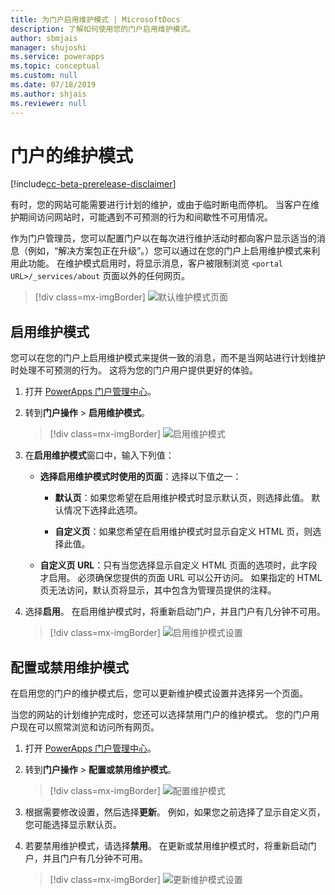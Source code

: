 ```yaml
---
title: 为门户启用维护模式 | MicrosoftDocs
description: 了解如何使用您的门户启用维护模式。
author: sbmjais
manager: shujoshi
ms.service: powerapps
ms.topic: conceptual
ms.custom: null
ms.date: 07/18/2019
ms.author: shjais
ms.reviewer: null
---
```


# <a name="maintenance-mode-for-a-portal"></a>门户的维护模式

[!include[cc-beta-prerelease-disclaimer](../../../includes/cc-beta-prerelease-disclaimer.md)]

有时，您的网站可能需要进行计划的维护，或由于临时断电而停机。 当客户在维护期间访问网站时，可能遇到不可预测的行为和间歇性不可用情况。 

作为门户管理员，您可以配置门户以在每次进行维护活动时都向客户显示适当的消息（例如，“解决方案包正在升级”。）您可以通过在您的门户上启用维护模式来利用此功能。 在维护模式启用时，将显示消息，客户被限制浏览 `<portal URL>/_services/about` 页面以外的任何网页。

> [!div class=mx-imgBorder]
> ![默认维护模式页面](../media/default-maint-page.png "默认维护模式页面")

## <a name="enable-maintenance-mode"></a>启用维护模式

您可以在您的门户上启用维护模式来提供一致的消息，而不是当网站进行计划维护时处理不可预测的行为。 这将为您的门户用户提供更好的体验。

1. 打开 [PowerApps 门户管理中心](admin-overview.md)。

3. 转到**门户操作** > **启用维护模式**。

    > [!div class=mx-imgBorder]
    > ![启用维护模式](../media/enable-maint-mode-button.png "启用维护模式")

4. 在**启用维护模式**窗口中，输入下列值：
    - **选择启用维护模式时使用的页面**：选择以下值之一：

        - **默认页**：如果您希望在启用维护模式时显示默认页，则选择此值。 默认情况下选择此选项。

        - **自定义页**：如果您希望在启用维护模式时显示自定义 HTML 页，则选择此值。

    - **自定义页 URL**：只有当您选择显示自定义 HTML 页面的选项时，此字段才启用。 必须确保您提供的页面 URL 可以公开访问。 如果指定的 HTML 页无法访问，默认页将显示，其中包含为管理员提供的注释。

5. 选择**启用**。 在启用维护模式时，将重新启动门户，并且门户有几分钟不可用。 

    > [!div class=mx-imgBorder]
    > ![启用维护模式设置](../media/enable-maint-mode.png "启用维护模式设置")

## <a name="configure-or-disable-maintenance-mode"></a>配置或禁用维护模式

在启用您的门户的维护模式后，您可以更新维护模式设置并选择另一个页面。

当您的网站的计划维护完成时，您还可以选择禁用门户的维护模式。 您的门户用户现在可以照常浏览和访问所有网页。

1. 打开 [PowerApps 门户管理中心](admin-overview.md)。

2. 转到**门户操作** > **配置或禁用维护模式**。

    > [!div class=mx-imgBorder]
    > ![配置维护模式](../media/configure-maint-mode-button.png "配置维护模式")

3. 根据需要修改设置，然后选择**更新**。 例如，如果您之前选择了显示自定义页，您可能选择显示默认页。

4. 若要禁用维护模式，请选择**禁用**。 在更新或禁用维护模式时，将重新启动门户，并且门户有几分钟不可用。

    > [!div class=mx-imgBorder]
    > ![更新维护模式设置](../media/configure-maint-mode.png "更新维护模式设置")

